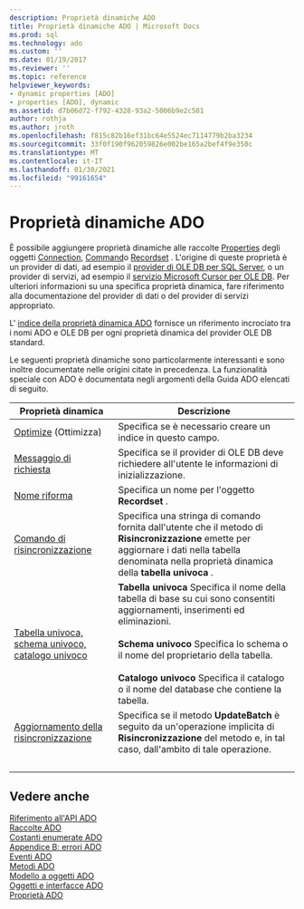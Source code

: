 ```yaml
---
description: Proprietà dinamiche ADO
title: Proprietà dinamiche ADO | Microsoft Docs
ms.prod: sql
ms.technology: ado
ms.custom: ''
ms.date: 01/19/2017
ms.reviewer: ''
ms.topic: reference
helpviewer_keywords:
- dynamic properties [ADO]
- properties [ADO], dynamic
ms.assetid: d7b06d72-f792-4328-93a2-5006b9e2c581
author: rothja
ms.author: jroth
ms.openlocfilehash: f815c82b16ef31bc64e5524ec7114779b2ba3234
ms.sourcegitcommit: 33f0f190f962059826e002be165a2bef4f9e350c
ms.translationtype: MT
ms.contentlocale: it-IT
ms.lasthandoff: 01/30/2021
ms.locfileid: "99161654"
---
```

# <a name="ado-dynamic-properties"></a>Proprietà dinamiche ADO
È possibile aggiungere proprietà dinamiche alle raccolte [Properties](./properties-collection-ado.md) degli oggetti [Connection](./connection-object-ado.md), [Command](./command-object-ado.md)o [Recordset](./recordset-object-ado.md) . L'origine di queste proprietà è un provider di dati, ad esempio il [provider di OLE DB per SQL Server](../../guide/appendixes/microsoft-ole-db-provider-for-sql-server.md), o un provider di servizi, ad esempio il [servizio Microsoft Cursor per OLE DB](../../guide/appendixes/microsoft-cursor-service-for-ole-db-ado-service-component.md). Per ulteriori informazioni su una specifica proprietà dinamica, fare riferimento alla documentazione del provider di dati o del provider di servizi appropriato.  
  
 L' [indice della proprietà dinamica ADO](./ado-dynamic-property-index.md) fornisce un riferimento incrociato tra i nomi ADO e OLE DB per ogni proprietà dinamica del provider OLE DB standard.  
  
 Le seguenti proprietà dinamiche sono particolarmente interessanti e sono inoltre documentate nelle origini citate in precedenza. La funzionalità speciale con ADO è documentata negli argomenti della Guida ADO elencati di seguito.  
  
|Proprietà dinamica|Descrizione|  
|-|-|  
|[Optimize](./optimize-property-dynamic-ado.md) (Ottimizza)|Specifica se è necessario creare un indice in questo campo.|  
|[Messaggio di richiesta](./prompt-property-dynamic-ado.md)|Specifica se il provider di OLE DB deve richiedere all'utente le informazioni di inizializzazione.|  
|[Nome riforma](./reshape-name-property-dynamic-ado.md)|Specifica un nome per l'oggetto **Recordset** .|  
|[Comando di risincronizzazione](./resync-command-property-dynamic-ado.md)|Specifica una stringa di comando fornita dall'utente che il metodo di **Risincronizzazione** emette per aggiornare i dati nella tabella denominata nella proprietà dinamica della **tabella univoca** .|  
|[Tabella univoca, schema univoco, catalogo univoco](./unique-table-unique-schema-unique-catalog-properties-dynamic-ado.md)|**Tabella univoca** Specifica il nome della tabella di base su cui sono consentiti aggiornamenti, inserimenti ed eliminazioni.<br /><br /> **Schema univoco** Specifica lo schema o il nome del proprietario della tabella.<br /><br /> **Catalogo univoco** Specifica il catalogo o il nome del database che contiene la tabella.|  
|[Aggiornamento della risincronizzazione](./update-resync-property-dynamic-ado.md)|Specifica se il metodo **UpdateBatch** è seguito da un'operazione implicita di **Risincronizzazione** del metodo e, in tal caso, dall'ambito di tale operazione.|
| &nbsp; | &nbsp; |

## <a name="see-also"></a>Vedere anche  
 [Riferimento all'API ADO](./ado-api-reference.md)   
 [Raccolte ADO](./ado-collections.md)   
 [Costanti enumerate ADO](./ado-enumerated-constants.md)   
 [Appendice B: errori ADO](../../guide/appendixes/appendix-b-ado-errors.md)   
 [Eventi ADO](./ado-events.md)   
 [Metodi ADO](./ado-methods.md)   
 [Modello a oggetti ADO](./ado-object-model.md)   
 [Oggetti e interfacce ADO](./ado-objects-and-interfaces.md)   
 [Proprietà ADO](./ado-properties.md)